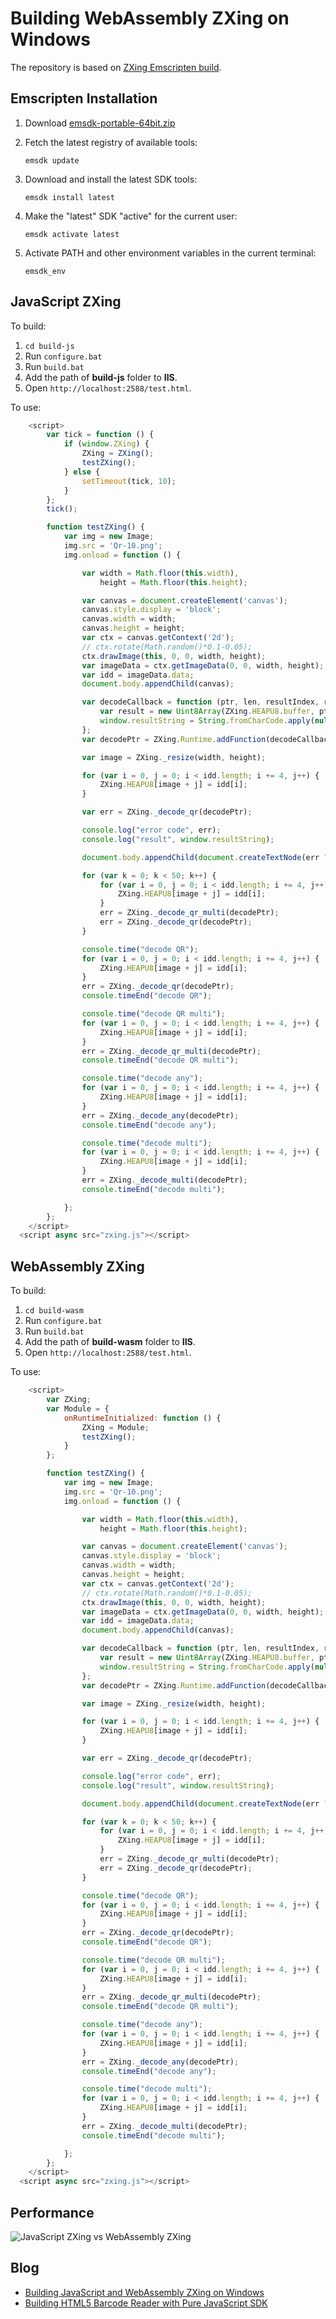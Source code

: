 # Building WebAssembly ZXing on Windows

The repository is based on [ZXing Emscripten build](https://github.com/kig/zxing-cpp-emscripten).

## Emscripten Installation
1. Download [emsdk-portable-64bit.zip](https://s3.amazonaws.com/mozilla-games/emscripten/releases/emsdk-portable-64bit.zip)
2. Fetch the latest registry of available tools:
  
    ```
    emsdk update
    ```
3. Download and install the latest SDK tools:

    ```
    emsdk install latest
    ```
3. Make the "latest" SDK "active" for the current user:

    ```
    emsdk activate latest
    ```
4.  Activate PATH and other environment variables in the current terminal:

    ```
    emsdk_env
    ```

## JavaScript ZXing
To build:

  1. `cd build-js`
  2. Run `configure.bat`
  3. Run `build.bat`
  4. Add the path of **build-js** folder to **IIS**.
  5. Open `http://localhost:2588/test.html`.

To use:

``` javascript
    <script>
		var tick = function () {
			if (window.ZXing) {
				ZXing = ZXing();
				testZXing();
			} else {
				setTimeout(tick, 10);
			}
		};
		tick();

		function testZXing() {
			var img = new Image;
			img.src = 'Qr-10.png';
			img.onload = function () {

				var width = Math.floor(this.width),
					height = Math.floor(this.height);

				var canvas = document.createElement('canvas');
				canvas.style.display = 'block';
				canvas.width = width;
				canvas.height = height;
				var ctx = canvas.getContext('2d');
				// ctx.rotate(Math.random()*0.1-0.05);
				ctx.drawImage(this, 0, 0, width, height);
				var imageData = ctx.getImageData(0, 0, width, height);
				var idd = imageData.data;
				document.body.appendChild(canvas);

				var decodeCallback = function (ptr, len, resultIndex, resultCount) {
					var result = new Uint8Array(ZXing.HEAPU8.buffer, ptr, len);
					window.resultString = String.fromCharCode.apply(null, result);
				};
				var decodePtr = ZXing.Runtime.addFunction(decodeCallback);

				var image = ZXing._resize(width, height);

				for (var i = 0, j = 0; i < idd.length; i += 4, j++) {
					ZXing.HEAPU8[image + j] = idd[i];
				}

				var err = ZXing._decode_qr(decodePtr);

				console.log("error code", err);
				console.log("result", window.resultString);

				document.body.appendChild(document.createTextNode(err ? ("error: " + err) : window.resultString));

				for (var k = 0; k < 50; k++) {
					for (var i = 0, j = 0; i < idd.length; i += 4, j++) {
						ZXing.HEAPU8[image + j] = idd[i];
					}
					err = ZXing._decode_qr_multi(decodePtr);
					err = ZXing._decode_qr(decodePtr);
				}

				console.time("decode QR");
				for (var i = 0, j = 0; i < idd.length; i += 4, j++) {
					ZXing.HEAPU8[image + j] = idd[i];
				}
				err = ZXing._decode_qr(decodePtr);
				console.timeEnd("decode QR");

				console.time("decode QR multi");
				for (var i = 0, j = 0; i < idd.length; i += 4, j++) {
					ZXing.HEAPU8[image + j] = idd[i];
				}
				err = ZXing._decode_qr_multi(decodePtr);
				console.timeEnd("decode QR multi");

				console.time("decode any");
				for (var i = 0, j = 0; i < idd.length; i += 4, j++) {
					ZXing.HEAPU8[image + j] = idd[i];
				}
				err = ZXing._decode_any(decodePtr);
				console.timeEnd("decode any");

				console.time("decode multi");
				for (var i = 0, j = 0; i < idd.length; i += 4, j++) {
					ZXing.HEAPU8[image + j] = idd[i];
				}
				err = ZXing._decode_multi(decodePtr);
				console.timeEnd("decode multi");

			};
		};
	</script>
  <script async src="zxing.js"></script>
```

## WebAssembly ZXing
To build:

  1. `cd build-wasm`
  2. Run `configure.bat`
  3. Run `build.bat`
  4. Add the path of **build-wasm** folder to **IIS**.
  5. Open `http://localhost:2588/test.html`.

To use:

``` javascript
    <script>
		var ZXing;
		var Module = {
			onRuntimeInitialized: function () {
				ZXing = Module;
				testZXing();
			}
		};

		function testZXing() {
			var img = new Image;
			img.src = 'Qr-10.png';
			img.onload = function () {

				var width = Math.floor(this.width),
					height = Math.floor(this.height);

				var canvas = document.createElement('canvas');
				canvas.style.display = 'block';
				canvas.width = width;
				canvas.height = height;
				var ctx = canvas.getContext('2d');
				// ctx.rotate(Math.random()*0.1-0.05);
				ctx.drawImage(this, 0, 0, width, height);
				var imageData = ctx.getImageData(0, 0, width, height);
				var idd = imageData.data;
				document.body.appendChild(canvas);

				var decodeCallback = function (ptr, len, resultIndex, resultCount) {
					var result = new Uint8Array(ZXing.HEAPU8.buffer, ptr, len);
					window.resultString = String.fromCharCode.apply(null, result);
				};
				var decodePtr = ZXing.Runtime.addFunction(decodeCallback);

				var image = ZXing._resize(width, height);

				for (var i = 0, j = 0; i < idd.length; i += 4, j++) {
					ZXing.HEAPU8[image + j] = idd[i];
				}

				var err = ZXing._decode_qr(decodePtr);

				console.log("error code", err);
				console.log("result", window.resultString);

				document.body.appendChild(document.createTextNode(err ? ("error: " + err) : window.resultString));

				for (var k = 0; k < 50; k++) {
					for (var i = 0, j = 0; i < idd.length; i += 4, j++) {
						ZXing.HEAPU8[image + j] = idd[i];
					}
					err = ZXing._decode_qr_multi(decodePtr);
					err = ZXing._decode_qr(decodePtr);
				}

				console.time("decode QR");
				for (var i = 0, j = 0; i < idd.length; i += 4, j++) {
					ZXing.HEAPU8[image + j] = idd[i];
				}
				err = ZXing._decode_qr(decodePtr);
				console.timeEnd("decode QR");

				console.time("decode QR multi");
				for (var i = 0, j = 0; i < idd.length; i += 4, j++) {
					ZXing.HEAPU8[image + j] = idd[i];
				}
				err = ZXing._decode_qr_multi(decodePtr);
				console.timeEnd("decode QR multi");

				console.time("decode any");
				for (var i = 0, j = 0; i < idd.length; i += 4, j++) {
					ZXing.HEAPU8[image + j] = idd[i];
				}
				err = ZXing._decode_any(decodePtr);
				console.timeEnd("decode any");

				console.time("decode multi");
				for (var i = 0, j = 0; i < idd.length; i += 4, j++) {
					ZXing.HEAPU8[image + j] = idd[i];
				}
				err = ZXing._decode_multi(decodePtr);
				console.timeEnd("decode multi");

			};
		};
	</script>
  <script async src="zxing.js"></script>
```

## Performance

![JavaScript ZXing vs WebAssembly ZXing](http://www.codepool.biz/wp-content/uploads/2018/01/javascript-webassembly-zxing-performance.PNG)

## Blog
- [Building JavaScript and WebAssembly ZXing on Windows](http://www.codepool.biz/building-webassembly-zxing-windows.html)
- [Building HTML5 Barcode Reader with Pure JavaScript SDK](http://www.codepool.biz/html5-barcode-reader-javascript-webassembly.html)
